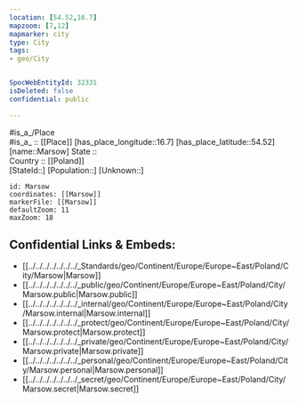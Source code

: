 ```yaml
---
location: [54.52,16.7] 
mapzoom: [7,12] 
mapmarker: city 
type: City
tags:
- geo/City


SpocWebEntityId: 32331
isDeleted: false
confidential: public

---
```

#is_a_/Place  
#is_a_ :: [[Place]] 
[has_place_longitude::16.7] 
[has_place_latitude::54.52] 
[name::Marsow] 
State ::  
Country :: [[Poland]]  
[StateId::] 
[Population::] 
[Unknown::] 


```leaflet
id: Marsow
coordinates: [[Marsow]] 
markerFile: [[Marsow]] 
defaultZoom: 11 
maxZoom: 18
```


## Confidential Links & Embeds: 
- [[../../../../../../../_Standards/geo/Continent/Europe/Europe~East/Poland/City/Marsow|Marsow]] 
- [[../../../../../../../_public/geo/Continent/Europe/Europe~East/Poland/City/Marsow.public|Marsow.public]] 
- [[../../../../../../../_internal/geo/Continent/Europe/Europe~East/Poland/City/Marsow.internal|Marsow.internal]] 
- [[../../../../../../../_protect/geo/Continent/Europe/Europe~East/Poland/City/Marsow.protect|Marsow.protect]] 
- [[../../../../../../../_private/geo/Continent/Europe/Europe~East/Poland/City/Marsow.private|Marsow.private]] 
- [[../../../../../../../_personal/geo/Continent/Europe/Europe~East/Poland/City/Marsow.personal|Marsow.personal]] 
- [[../../../../../../../_secret/geo/Continent/Europe/Europe~East/Poland/City/Marsow.secret|Marsow.secret]] 
